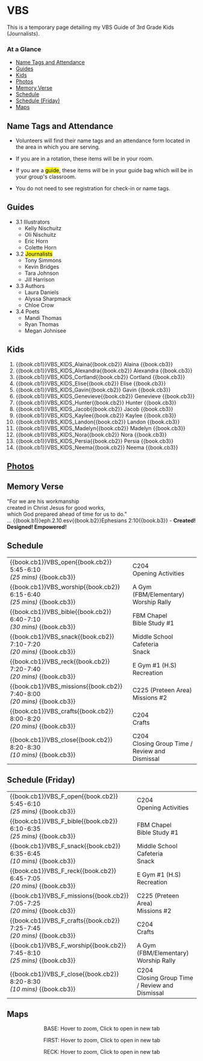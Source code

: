 # VBS
<script type="text/javascript" src="utils.js"></script>

This is a temporary page detailing my VBS Guide of 3rd Grade Kids (Journalists).

### At a Glance

- [Name Tags and Attendance](#name-tags-and-attendance)
- [Guides](#guides)
- [Kids](#kids)
- [Photos](#photos)
- [Memory Verse](#memory-verse)
- [Schedule](#schedule)
- [Schedule (Friday)](#schedule-friday)
- [Maps](#maps)

## Name Tags and Attendance

- Volunteers will find their name tags and an attendance form
  located in the area in which you are serving. 

- If you are in a rotation, these items will be in your room. 

- If you are a <mark>guide</mark>, these items will be in your guide bag which
  will be in your group's classroom.

- You do not need to see registration for check-in or name
  tags. 

## Guides

- 3.1 Illustrators
  - Kelly Nischuitz
  - Oli Nischuitz
  - Eric Horn
  - Colette Horn
- 3.2 <mark>Journalists</mark>
  - Tony Simmons
  - Kevin Bridges
  - Tara Johnson
  - Jill Harrison
- 3.3 Authors
  - Laura Daniels
  - Alyssa Sharpmack
  - Chloe Crow
- 3.4 Poets
  - Mandi Thomas
  - Ryan Thomas
  - Megan Johnisee

## Kids

1. {{book.cb1}}VBS_KIDS_Alaina{{book.cb2}}     Alaina {{book.cb3}}
1. {{book.cb1}}VBS_KIDS_Alexandra{{book.cb2}}  Alexandra {{book.cb3}}
1. {{book.cb1}}VBS_KIDS_Cortland{{book.cb2}}   Cortland {{book.cb3}}
1. {{book.cb1}}VBS_KIDS_Elise{{book.cb2}}      Elise {{book.cb3}}
1. {{book.cb1}}VBS_KIDS_Gavin{{book.cb2}}      Gavin {{book.cb3}}
1. {{book.cb1}}VBS_KIDS_Genevieve{{book.cb2}}  Genevieve {{book.cb3}}
1. {{book.cb1}}VBS_KIDS_Hunter{{book.cb2}}     Hunter {{book.cb3}}
1. {{book.cb1}}VBS_KIDS_Jacob{{book.cb2}}      Jacob {{book.cb3}}
1. {{book.cb1}}VBS_KIDS_Kaylee{{book.cb2}}     Kaylee {{book.cb3}}
1. {{book.cb1}}VBS_KIDS_Landon{{book.cb2}}     Landon {{book.cb3}}
1. {{book.cb1}}VBS_KIDS_Madelyn{{book.cb2}}    Madelyn {{book.cb3}}
1. {{book.cb1}}VBS_KIDS_Nora{{book.cb2}}       Nora {{book.cb3}}
1. {{book.cb1}}VBS_KIDS_Persia{{book.cb2}}     Persia {{book.cb3}}
1. {{book.cb1}}VBS_KIDS_Neema{{book.cb2}}      Neema {{book.cb3}}

## [Photos](https://photos.app.goo.gl/j6hFoAtSdDfyKt896)

## Memory Verse

"For we are his workmanship<br/>
created in Christ Jesus for good works,<br/>
which God prepared ahead of time for us to do."<br/>
... {{book.b1}}eph.2.10.esv{{book.b2}}Ephesians 2:10{{book.b3}} - **Created! Designed! Empowered!**

## Schedule

<table>

<tr><td> {{book.cb1}}VBS_open{{book.cb2}}     5:45-6:10 <br/><i>(25 mins)</i> {{book.cb3}} </td><td> C204                    <br/> Opening Activities                        </td> </tr>
<tr><td> {{book.cb1}}VBS_worship{{book.cb2}}  6:15-6:40 <br/><i>(25 mins)</i> {{book.cb3}} </td><td> A Gym (FBM/Elementary)  <br/> Worship Rally                             </td> </tr>
<tr><td> {{book.cb1}}VBS_bible{{book.cb2}}    6:40-7:10 <br/><i>(30 mins)</i> {{book.cb3}} </td><td> FBM Chapel              <br/> Bible Study #1                            </td> </tr>
<tr><td> {{book.cb1}}VBS_snack{{book.cb2}}    7:10-7:20 <br/><i>(20 mins)</i> {{book.cb3}} </td><td> Middle School Cafeteria <br/> Snack                                     </td> </tr>
<tr><td> {{book.cb1}}VBS_reck{{book.cb2}}     7:20-7:40 <br/><i>(20 mins)</i> {{book.cb3}} </td><td> E Gym #1 (H.S)          <br/> Recreation                                </td> </tr>
<tr><td> {{book.cb1}}VBS_missions{{book.cb2}} 7:40-8:00 <br/><i>(20 mins)</i> {{book.cb3}} </td><td> C225 (Preteen Area)     <br/> Missions #2                               </td> </tr>
<tr><td> {{book.cb1}}VBS_crafts{{book.cb2}}   8:00-8:20 <br/><i>(20 mins)</i> {{book.cb3}} </td><td> C204                    <br/> Crafts                                    </td> </tr>
<tr><td> {{book.cb1}}VBS_close{{book.cb2}}    8:20-8:30 <br/><i>(10 mins)</i> {{book.cb3}} </td><td> C204                    <br/> Closing Group Time / Review and Dismissal </td> </tr>

</table>

## Schedule (Friday)

<table>

<tr><td> {{book.cb1}}VBS_F_open{{book.cb2}}     5:45-6:10 <br/><i>(25 mins)</i> {{book.cb3}} </td><td> C204                     <br/> Opening Activities                        </td> </tr>
<tr><td> {{book.cb1}}VBS_F_bible{{book.cb2}}    6:10-6:35 <br/><i>(25 mins)</i> {{book.cb3}} </td><td> FBM Chapel               <br/> Bible Study #1                            </td> </tr>
<tr><td> {{book.cb1}}VBS_F_snack{{book.cb2}}    6:35-6:45 <br/><i>(10 mins)</i> {{book.cb3}} </td><td> Middle School Cafeteria  <br/> Snack                                     </td> </tr>
<tr><td> {{book.cb1}}VBS_F_reck{{book.cb2}}     6:45-7:05 <br/><i>(20 mins)</i> {{book.cb3}} </td><td> E Gym #1 (H.S)           <br/> Recreation                                </td> </tr>
<tr><td> {{book.cb1}}VBS_F_missions{{book.cb2}} 7:05-7:25 <br/><i>(20 mins)</i> {{book.cb3}} </td><td> C225 (Preteen Area)      <br/> Missions #2                               </td> </tr>
<tr><td> {{book.cb1}}VBS_F_crafts{{book.cb2}}   7:25-7:45 <br/><i>(20 mins)</i> {{book.cb3}} </td><td> C204                     <br/> Crafts                                    </td> </tr>
<tr><td> {{book.cb1}}VBS_F_worship{{book.cb2}}  7:45-8:10 <br/><i>(25 mins)</i> {{book.cb3}} </td><td> A Gym (FBM/Elementary)   <br/> Worship Rally                             </td> </tr>
<tr><td> {{book.cb1}}VBS_F_close{{book.cb2}}    8:20-8:30 <br/><i>(10 mins)</i> {{book.cb3}} </td><td> C204                     <br/> Closing Group Time / Review and Dismissal </td> </tr>

</table>


## Maps

<center>
  <figure>
    <div id="VBS_map1"></div>
    <figcaption>BASE: Hover to zoom, Click to open in new tab</figcaption>
  </figure>
</center>
<script>
  addZoomableImage('VBS_map1', 'VBS_map1.png', 75);
</script>

<center>
  <figure>
    <div id="VBS_map2"></div>
    <figcaption>FIRST: Hover to zoom, Click to open in new tab</figcaption>
  </figure>
</center>
<script>
  addZoomableImage('VBS_map2', 'VBS_map2.png', 75);
</script>

<center>
  <figure>
    <div id="VBS_map3"></div>
    <figcaption>RECK: Hover to zoom, Click to open in new tab</figcaption>
  </figure>
</center>
<script>
  addZoomableImage('VBS_map3', 'VBS_map3.png', 75);
</script>



<script>
  // explicitly invoke our page setup here
  // - believe this is executed after all DOM elms (above) are up-and-running)
  // - was having difficulty with following:
  //      window.addEventListener('load', pageSetup());
  //      * it was in fact executed EACH time the page is loaded
  //      * HOWEVER the 'onload' event fired ONLY ONCE (not in navigating to other page and back)
  //        - this must have something to do with how GITBOOK does it's navigation
  //          ... not really sure

  // handles BOTH registerImgClickFullScreenHandlers() & initializeCompletedChecks()
  pageSetup();
</script>

